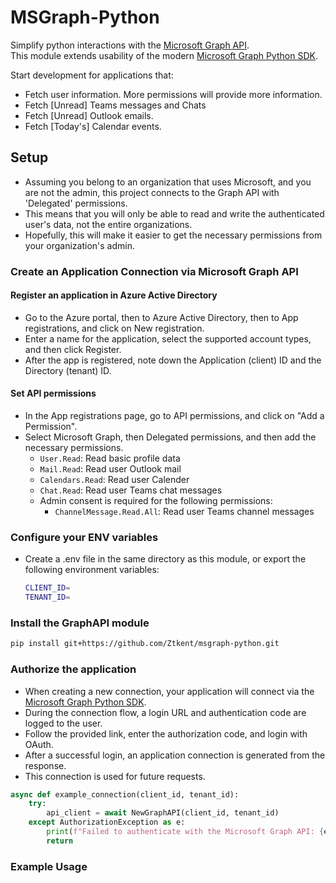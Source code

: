 # MSGraph-Python
Simplify python interactions with the [Microsoft Graph API](https://github.com/microsoftgraph).  
This module extends usability of the modern [Microsoft Graph Python SDK](https://github.com/microsoftgraph/msgraph-sdk-python).  

Start development for applications that:  
- Fetch user information. More permissions will provide more information.
- Fetch [Unread] Teams messages and Chats
- Fetch [Unread] Outlook emails.
- Fetch [Today's] Calendar events.

## Setup
- Assuming you belong to an organization that uses Microsoft, and you are not the admin, this project connects to the Graph API with 'Delegated' permissions.  
- This means that you will only be able to read and write the authenticated user's data, not the entire organizations.  
- Hopefully, this will make it easier to get the necessary permissions from your organization's admin.  

### Create an Application Connection via Microsoft Graph API
#### Register an application in Azure Active Directory  
- Go to the Azure portal, then to Azure Active Directory, then to App registrations, and click on New registration.
- Enter a name for the application, select the supported account types, and then click Register.
- After the app is registered, note down the Application (client) ID and the Directory (tenant) ID.

#### Set API permissions
- In the App registrations page, go to API permissions, and click on "Add a Permission".
- Select Microsoft Graph, then Delegated permissions, and then add the necessary permissions.
    - `User.Read`: Read basic profile data
    - `Mail.Read`: Read user Outlook mail
    - `Calendars.Read`: Read user Calender
    - `Chat.Read`: Read user Teams chat messages 
    - Admin consent is required for the following permissions:
        - `ChannelMessage.Read.All`: Read user Teams channel messages

### Configure your ENV variables
- Create a .env file in the same directory as this module, or export the following environment variables:
    ```bash
    CLIENT_ID=
    TENANT_ID=
    ```

### Install the GraphAPI module
```bash
pip install git+https://github.com/Ztkent/msgraph-python.git
```

### Authorize the application
- When creating a new connection, your application will connect via the [Microsoft Graph Python SDK](https://github.com/microsoftgraph/msgraph-sdk-python).
- During the connection flow, a login URL and authentication code are logged to the user.
- Follow the provided link, enter the authorization code, and login with OAuth.
- After a successful login, an application connection is generated from the response.
- This connection is used for future requests.
```python
async def example_connection(client_id, tenant_id):
    try: 
        api_client = await NewGraphAPI(client_id, tenant_id)
    except AuthorizationException as e:
        print(f"Failed to authenticate with the Microsoft Graph API: {e}")
        return
```

### Example Usage
```python
```